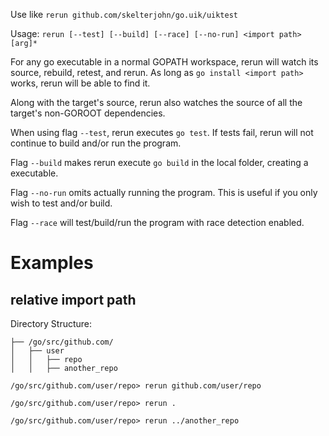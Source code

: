 Use like ```rerun github.com/skelterjohn/go.uik/uiktest```

Usage: ```rerun [--test] [--build] [--race] [--no-run] <import path> [arg]*```

For any go executable in a normal GOPATH workspace, rerun will watch its source,
rebuild, retest, and rerun. As long as ```go install <import path>``` works,
rerun will be able to find it.

Along with the target's source, rerun also watches the source of all
the target's non-GOROOT dependencies.

When using flag `--test`, rerun executes `go test`. If tests fail, rerun will not continue to build and/or run the program.

Flag `--build` makes rerun execute `go build` in the local folder, creating a executable.

Flag `--no-run` omits actually running the program. This is useful if you only wish to test and/or build.

Flag `--race` will test/build/run the program with race detection enabled.

# Examples #

## relative import path ##

Directory Structure:
```
├── /go/src/github.com/
│   ├── user
│   │   ├── repo
│   │   ├── another_repo
```

`/go/src/github.com/user/repo> rerun github.com/user/repo`

`/go/src/github.com/user/repo> rerun .`

`/go/src/github.com/user/repo> rerun ../another_repo`
